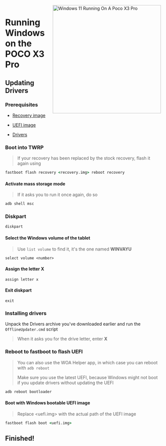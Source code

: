 <img align="right" src="https://github.com/woa-vayu/src_vayu_windows/blob/main/2Poco X3 Pro Windows.png" width="350" alt="Windows 11 Running On A Poco X3 Pro">


# Running Windows on the POCO X3 Pro

## Updating Drivers

### Prerequisites
- [Recovery image](https://github.com/woa-vayu-archive/Port-Windows-11-POCO-X3-Pro/releases/tag/Recoveries)

- [UEFI image](https://github.com/woa-vayu/msmnilePkg/releases/latest)

- [Drivers](https://github.com/woa-vayu/Vayu-Drivers/releases/latest)

### Boot into TWRP
> If your recovery has been replaced by the stock recovery, flash it again using
```cmd
fastboot flash recovery <recovery.img> reboot recovery
```

#### Activate mass storage mode
> If it asks you to run it once again, do so
```cmd
adb shell msc
```

### Diskpart
```cmd
diskpart
```

#### Select the Windows volume of the tablet
> Use `list volume` to find it, it's the one named **WINVAYU**
```diskpart
select volume <number>
```

#### Assign the letter X
```diskpart
assign letter x
```

#### Exit diskpart
```diskpart
exit
```

### Installing drivers
Unpack the Drivers archive you've downloaded earlier and run the `OfflineUpdater.cmd` script
> When it asks you for the drive letter, enter **X**
  
### Reboot to fastboot to flash UEFI
> You can also use the WOA Helper app, in which case you can reboot with ```adb reboot```
>
> Make sure you use the latest UEFI, because Windows might not boot if you update drivers without updating the UEFI
```cmd
adb reboot bootloader
```

#### Boot with Windows bootable UEFI image
> Replace <uefi.img> with the actual path of the UEFI image
```cmd
fastboot flash boot <uefi.img>
```
## Finished!

















